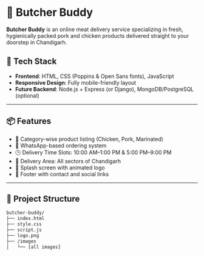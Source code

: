 # 🥩 Butcher Buddy

**Butcher Buddy** is an online meat delivery service specializing in fresh, hygienically packed pork and chicken products delivered straight to your doorstep in Chandigarh.

## 🧰 Tech Stack

- **Frontend**: HTML, CSS (Poppins & Open Sans fonts), JavaScript
- **Responsive Design**: Fully mobile-friendly layout
- **Future Backend**: Node.js + Express (or Django), MongoDB/PostgreSQL (optional)

---

## 📦 Features

- 🐓 Category-wise product listing (Chicken, Pork, Marinated)
- 📱 WhatsApp-based ordering system
- 🕒 Delivery Time Slots: 10:00 AM–1:00 PM & 5:00 PM–9:00 PM
- 📍 Delivery Area: All sectors of Chandigarh
- 🎨 Splash screen with animated logo
- 📎 Footer with contact and social links

---

## 📁 Project Structure

```bash
butcher-buddy/
├── index.html
├── style.css
├── script.js
├── logo.png
├── /images
│   └── [all images]
